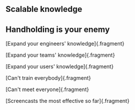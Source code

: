 #

## Scalable knowledge

## Handholding is your enemy
[Expand your engineers' knowledge]{.fragment}

[Expand your teams' knowledge]{.fragment}

[Expand your users' knowledge]{.fragment}

[Can't train everybody]{.fragment}

[Can't meet everyone]{.fragment}

[Screencasts the most effective so far]{.fragment}

<!--
Screencasts rock as they are relatively easy to produce and can be viralised
-->